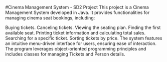 #Cinema Management System - SD2 Project
This project is a Cinema Management System developed in Java. It provides functionalities for managing cinema seat bookings, including:

Buying tickets.
Canceling tickets.
Viewing the seating plan.
Finding the first available seat.
Printing ticket information and calculating total sales.
Searching for a specific ticket.
Sorting tickets by price.
The system features an intuitive menu-driven interface for users, ensuring ease of interaction. The program leverages object-oriented programming principles and includes classes for managing Tickets and Person details.
